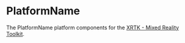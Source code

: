 # PlatformName

The PlatformName platform components for the [XRTK - Mixed Reality Toolkit](https://github.com/XRTK/XRTK-Core).
